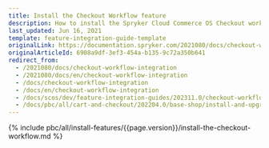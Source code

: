 ```yaml
---
title: Install the Checkout Workflow feature
description: How to install the Spryker Cloud Commerce OS Checkout workflow feature to your Spryker projects.
last_updated: Jun 16, 2021
template: feature-integration-guide-template
originalLink: https://documentation.spryker.com/2021080/docs/checkout-workflow-integration
originalArticleId: 6908a9df-3ef3-454a-b135-9c72a350b641
redirect_from:
  - /2021080/docs/checkout-workflow-integration
  - /2021080/docs/en/checkout-workflow-integration
  - /docs/checkout-workflow-integration
  - /docs/en/checkout-workflow-integration
  - /docs/scos/dev/feature-integration-guides/202311.0/checkout-workflow-integration-guide.html
  - /docs/pbc/all/cart-and-checkout/202204.0/base-shop/install-and-upgrade/install-features/install-the-checkout-workflow-feature.html
---
```

{% include pbc/all/install-features/{{page.version}}/install-the-checkout-workflow.md %} <!-- To edit, see /_includes/pbc/all/install-features/202311.0/install-the-checkout-workflow.md -->

